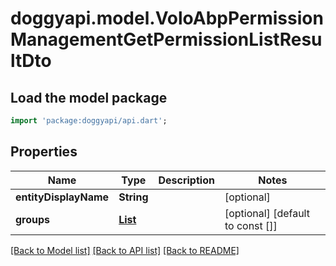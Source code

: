 # doggyapi.model.VoloAbpPermissionManagementGetPermissionListResultDto

## Load the model package
```dart
import 'package:doggyapi/api.dart';
```

## Properties
Name | Type | Description | Notes
------------ | ------------- | ------------- | -------------
**entityDisplayName** | **String** |  | [optional] 
**groups** | [**List<VoloAbpPermissionManagementPermissionGroupDto>**](VoloAbpPermissionManagementPermissionGroupDto.md) |  | [optional] [default to const []]

[[Back to Model list]](../README.md#documentation-for-models) [[Back to API list]](../README.md#documentation-for-api-endpoints) [[Back to README]](../README.md)


